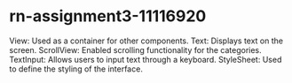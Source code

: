 # rn-assignment3-11116920
View: Used as a container for other components.
Text: Displays text on the screen.
ScrollView: Enabled scrolling functionality for the categories.
TextInput: Allows users to input text through a keyboard. 
StyleSheet: Used to define the styling of the interface.
